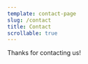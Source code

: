 ```yaml
---
template: contact-page
slug: /contact
title: Contact
scrollable: true
---
```



Thanks for contacting us!